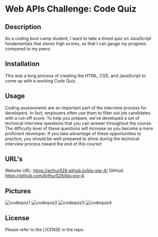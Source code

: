 # Web APIs Challenge: Code Quiz

## Description

As a coding boot camp student,
I want to take a timed quiz on JavaScript fundamentals that stores high scores,
so that I can gauge my progress compared to my peers

## Installation

This was a long process of creating the HTML, CSS, and JavaScript to come up with a working Code Quiz.

## Usage

Coding assessments are an important part of the interview process for developers. In fact, employers often use them to filter out job candidates with a cut-off score. To help you prepare, we’ve developed a set of technical interview questions that you can answer throughout the course. The difficulty level of these questions will increase as you become a more proficient developer. If you take advantage of these opportunities to practice, you should be well-prepared to shine during the technical interview process toward the end of this course!

## URL's

Website URL:
https://arthur528.github.io/blu-pig-4/
GitHud:
https://github.com/Arthur528/blu-pig-4

## Pictures

![codequiz1](https://user-images.githubusercontent.com/113845043/193827405-96b26307-e126-448f-8d9e-2c122cef8aba.png)
![codequiz2](https://user-images.githubusercontent.com/113845043/193827459-958ce82b-58f2-4a56-b963-46c67b15e5e8.png)
![codequiz3](https://user-images.githubusercontent.com/113845043/193827487-a56acfc4-2d77-4282-880c-0bd05575e701.png)
![codequiz4](https://user-images.githubusercontent.com/113845043/193827501-da62acef-ff18-4b7e-ad63-ce6f10f2961a.png)

## License

Please refer to the LICENSE in the repo.
